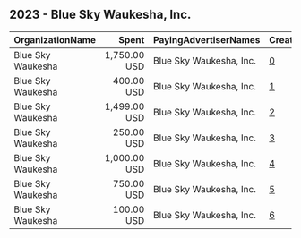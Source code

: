 ## 2023 - Blue Sky Waukesha, Inc. 
|OrganizationName|Spent|PayingAdvertiserNames|CreativeUrls|Impressions|Genders|AgeBrackets|CountryCodes|BillingAddresses|CandidateBallotInformation|
|:---|---:|:---|:---|---:|:---|:---|:---|:---|:---|
|Blue Sky Waukesha|1,750.00 USD|Blue Sky Waukesha, Inc.|[0](https://www.snap.com/political-ads/asset/52a69cfb007a6a4a37444d91f4cc529d93e638f9a50fec5db8446fb91d59a788?mediaType=mp4)|148,421||18+|united states|US|Wisconsin 2023 General Election|
|Blue Sky Waukesha|400.00 USD|Blue Sky Waukesha, Inc.|[1](https://www.snap.com/political-ads/asset/c1cca086e7046305a4d38a2f91e4c9de051457ea77c87d244b63d86df786ad16?mediaType=mp4)|123,441||18+|united states|US|Janet Protasiewicz for Wisconsin Supreme Court|
|Blue Sky Waukesha|1,499.00 USD|Blue Sky Waukesha, Inc.|[2](https://www.snap.com/political-ads/asset/c748fefdc13add2fefca8e816b2430c52635d6d720ebd4ef29e450ce6600db6f?mediaType=mp4)|117,113|FEMALE|18+|united states|US|Janet Protasiewicz for Wisconsin Supreme Court|
|Blue Sky Waukesha|250.00 USD|Blue Sky Waukesha, Inc.|[3](https://www.snap.com/political-ads/asset/7ac1d4c4882873aca8e4ec294f04edbf2cb90863c13d14608dbfd52b551b9c5c?mediaType=mp4)|82,846|FEMALE|18+|united states|US|Abortion Ad Spring Primary|
|Blue Sky Waukesha|1,000.00 USD|Blue Sky Waukesha, Inc.|[4](https://www.snap.com/political-ads/asset/57425fa44ef13111802903f7c0066fa840b44e77edef2b078f9e7d8626c593d4?mediaType=mp4)|74,566||18+|united states|US|Janet Protasiewicz for Wisconsin Supreme Court|
|Blue Sky Waukesha|750.00 USD|Blue Sky Waukesha, Inc.|[5](https://www.snap.com/political-ads/asset/3e42f0fd8a572b8417e7476f7bc2e5db92ed5ac0576455db7bd3c9e76180af3e?mediaType=mp4)|71,172||18+|united states|US|Wisconsin 2023 General Election|
|Blue Sky Waukesha|100.00 USD|Blue Sky Waukesha, Inc.|[6](https://www.snap.com/political-ads/asset/eb1ef09c69da13306f117c62e697012acba594c86cbb62c8d8e15d5aa11e11c6?mediaType=mp4)|32,791||18+|united states|US|David Irwin for Elmbrook School Board|
